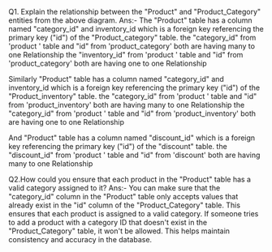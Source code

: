 Q1. Explain the relationship between the "Product" and "Product_Category" entities from the above diagram.
Ans:-
The "Product" table has a column named "category_id" and inventory_id which is a foreign key referencing the primary key ("id") of the "Product_category" table.
the "category_id" from 'product ' table and "id" from 'product_category' both are having many to one Relationship 
the "inventory_id" from 'product ' table and "id" from 'product_category' both are having one to one Relationship

Similarly "Product" table has a column named "category_id" and inventory_id which is a foreign key referencing the primary key ("id") of the "Product_inventory" table.
the "category_id" from 'product ' table and "id" from 'product_inventory' both are having many to one Relationship
the "category_id" from 'product ' table and "id" from 'product_inventory' both are having one to one Relationship

And "Product" table has a column named "discount_id" which is a foreign key referencing the primary key ("id") of the "discount" table.
the "discount_id" from 'product ' table and "id" from 'discount' both are having many to one Relationship

Q2.How could you ensure that each product in the "Product" table has a valid category assigned to it?
Ans:-
You can make sure that the "category_id" column in the "Product" table only accepts values that already exist in the "id" column of the "Product_Category" table. 
This ensures that each product is assigned to a valid category. If someone tries to add a product with a category ID that doesn't exist in the "Product_Category" table, it won't be allowed.
This helps maintain consistency and accuracy in the database.
